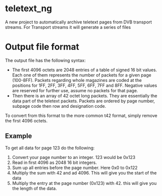 # teletext_ng
A new project to automatically archive teletext pages from DVB transport streams.
For Transport streams it will generate a series of files 


# Output file format
The output file has the following syntax:
* The first 4096 octets are 2048 entries of a table of signed 16 bit values. Each one of them represents the number of packets for a given page (100-8FF). Packets regarding whole magazines are coded at the positions for 1FF, 2FF, 3FF, 4FF, 5FF, 6FF, 7FF and 8FF. Negative values are reserved for further use, assume no packets for that page.
* Then there is an array of 42 octet long packets. They are essentially the data part of the teletext packets. Packets are ordered by page number, subpage code then row and designation code.

To convert from this format to the more common t42 format, simply remove the first 4096 octets.

## Example
To get all data for page 123 do the following:
1. Convert your page number to an integer. 123 would be 0x123
2. Read in first 4096 as 2048 16 bit integers.
3. Sum up all entries before the page number. Here 0x0 to 0x122
4. Multiply the sum with 42 and ad 4096. This will give you the start of the data
5. Multiply the entry at the page number (0x123) with 42. this will give you the length of the data.

